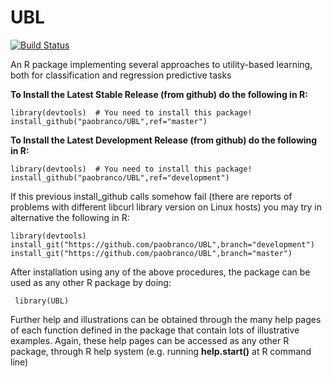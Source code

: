 # UBL
[![Build Status](https://travis-ci.org/paobranco/UBL.svg?branch=master)](https://travis-ci.org/paobranco/UBL)

An R package implementing several approaches to utility-based learning, both for classification and regression predictive tasks

**To Install the Latest Stable  Release (from github) do the following in R:**

    library(devtools)  # You need to install this package!
    install_github("paobranco/UBL",ref="master")


**To Install the Latest Development Release (from github) do the following in R:**

    library(devtools)  # You need to install this package!
    install_github("paobranco/UBL",ref="development")

If this previous install_github calls somehow fail (there are reports of problems with different libcurl library version on Linux hosts) you may try in alternative the following in R:

    library(devtools)
    install_git("https://github.com/paobranco/UBL",branch="development")
    install_git("https://github.com/paobranco/UBL",branch="master")


After installation using any of the above procedures, the package can be used as any other R package by doing:

     library(UBL)


Further help and illustrations can be obtained through the many help pages of each function defined in the package that contain lots of illustrative examples. Again, these help pages can be accessed as any other R package, through R help system (e.g. running **help.start()** at R command line)